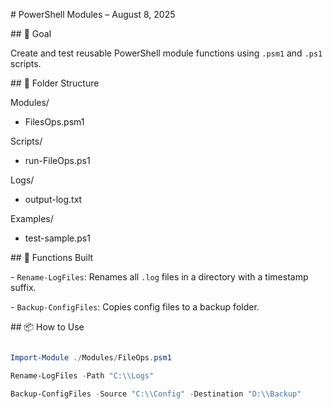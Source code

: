 \# PowerShell Modules – August 8, 2025



\## 🎯 Goal

Create and test reusable PowerShell module functions using `.psm1` and `.ps1` scripts.



\## 📂 Folder Structure



Modules/ 

* FilesOps.psm1



Scripts/

* run-FileOps.ps1



Logs/

* output-log.txt



Examples/

* test-sample.ps1







\## 🔧 Functions Built

\- `Rename-LogFiles`: Renames all `.log` files in a directory with a timestamp suffix.

\- `Backup-ConfigFiles`: Copies config files to a backup folder.



\## 📦 How to Use

```powershell

Import-Module ./Modules/FileOps.psm1

Rename-LogFiles -Path "C:\\Logs"

Backup-ConfigFiles -Source "C:\\Config" -Destination "D:\\Backup"







